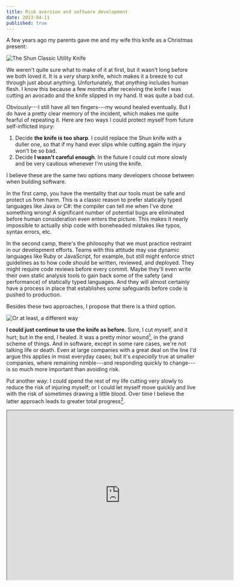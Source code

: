 ```yaml
---
title: Risk aversion and software development
date: 2013-04-11
published: true
---
```


A few years ago my parents gave me and my wife this knife as a Christmas present:

![The Shun Classic Utility Knife](/images/shun-utility-knife.jpg)

We weren't quite sure what to make of it at first, but it wasn't long before we both loved it. It is a *very* sharp knife, which makes it a breeze to cut through just about anything. Unfortunately, that *anything* includes human flesh. I know this because a few months after receiving the knife I was cutting an avocado and the knife slipped in my hand. It was quite a bad cut.

Obviously---I still have all ten fingers---my wound healed eventually. But I do have a pretty clear memory of the incident, which makes me quite fearful of repeating it. Here are two ways I could protect myself from future self-inflicted injury:

1. Decide **the knife is too sharp**. I could replace the Shun knife with a duller one, so that if my hand ever slips while cutting again the injury won't be so bad.
2. Decide **I wasn't careful enough**. In the future I could cut more slowly and be very cautious whenever I'm using the knife.

I believe these are the same two options many developers choose between when building software.

In the first camp, you have the mentality that our tools must be safe and protect us from harm. This is a classic reason to prefer statically typed languages like Java or C#: the compiler can tell me when I've done something wrong! A significant number of potential bugs are eliminated before human consideration even enters the picture. This makes it nearly impossible to actually ship code with boneheaded mistakes like typos, syntax errors, etc.

In the second camp, there's the philosophy that we must practice restraint in our development efforts. Teams with this attitude may use dynamic languages like Ruby or JavaScript, for example, but still might enforce strict guidelines as to how code should be written, reviewed, and deployed. They might require code reviews before every commit. Maybe they'll even write their own static analysis tools to gain back some of the safety (and performance) of statically typed languages. And they will almost certainly have a process in place that establishes *some* safeguards before code is pushed to production.

Besides these two approaches, I propose that there is a third option.

![Or at least, a *different* way](/images/better-way.gif)

**I could just continue to use the knife as before.** Sure, I cut myself, and it hurt; but in the end, I healed. It was a pretty minor wound[^minor-wound], in the grand scheme of things. And in software, except in some rare cases, we're not talking life or death. Even at large companies with a great deal on the line I'd argue this applies in most everyday cases; but it's *especially* true at smaller companies, where remaining nimble---and responding quickly to change---is so much more important than avoiding risk.

Put another way: I could spend the rest of my life cutting very slowly to reduce the risk of injuring myself; or I could let myself move quickly and live with the risk of sometimes drawing a little blood. Over time I believe the latter approach leads to greater total progress[^charter].

<iframe src="https://charter.herokuapp.com/embed/136BV6U4" style="height: 450px; width: 600px;" />

I recognize that my knife analogy starts to break down right about now, because the total amount of time we're talking about over the course of my life is pretty insignificant. If I were a professional chef, I think the literal lesson might still apply. As it happens, I'm a professional software developer; and the *figurative* lesson applies as much to those in our field as to anybody, if not more so.

I'm not saying don't be careful. Of course you could easily take this argument too far. But I suspect that many companies have already gone too far down one of the first two paths I described; and we should always remember the third option exists.

[^minor-wound]: Don't get me wrong; it was actually a very bad cut that took nearly a month to heal. But the fact remains that it *did* heal. It isn't like I lost a limb. So I maintain that, relatively speaking, it was quite minor.

[^charter]: Hey by the way, that chart was made using a tool called [Charter][1]{: .new-window }, *another* one of my open source projects! (And Charter itself uses [HighTables][2]{: .new-window }--that's what they call dogfooding, my friends.)

[1]: https://charter.herokuapp.com/
[2]: http://dtao.github.io/HighTables/
